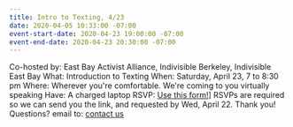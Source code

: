 ```yaml
---
title: Intro to Texting, 4/23
date: 2020-04-05 10:33:00 -07:00
event-start-date: 2020-04-23 19:00:00 -07:00
event-end-date: 2020-04-23 20:30:00 -07:00
---
```


Co-hosted by: East Bay Activist Alliance, Indivisible Berkeley, Indivisible East Bay
What: Introduction to Texting 
When: Saturday, April 23, 7 to 8:30 pm
Where: Wherever you're comfortable. We're coming to you virtually speaking
Have: A charged laptop
RSVP: [Use this form!]([https://actionnetwork.org/events/april-texting-party)] RSVPs are required so we can send you the link, and requested by Wed, April 22.
Thank you!
Questions? email to: [contact us](mailto:ebaatexting@gmail.com)
